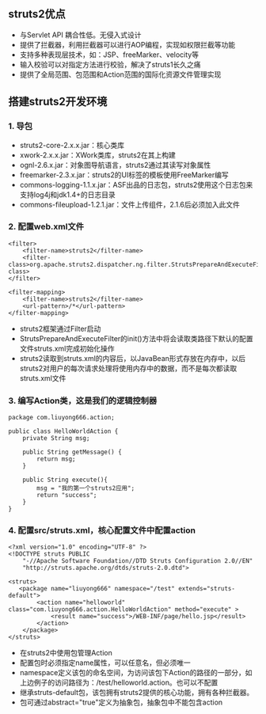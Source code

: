 
## struts2优点

- 与Servlet API 耦合性低。无侵入式设计
- 提供了拦截器，利用拦截器可以进行AOP编程，实现如权限拦截等功能
- 支持多种表现层技术，如：JSP、freeMarker、velocity等
- 输入校验可以对指定方法进行校验，解决了struts1长久之痛
- 提供了全局范围、包范围和Action范围的国际化资源文件管理实现

## 搭建struts2开发环境

### 1. 导包

 + struts2-core-2.x.x.jar：核心类库
 + xwork-2.x.x.jar：XWork类库，struts2在其上构建
 + ognl-2.6.x.jar：对象图导航语言，struts2通过其读写对象属性
 + freemarker-2.3.x.jar：struts2的UI标签的模板使用FreeMarker编写
 + commons-logging-1.1.x.jar：ASF出品的日志包，struts2使用这个日志包来支持log4j和jdk1.4+的日志目录
 + commons-fileupload-1.2.1.jar：文件上传组件，2.1.6后必须加入此文件


### 2. 配置web.xml文件

	<filter>
        <filter-name>struts2</filter-name>
        <filter-class>org.apache.struts2.dispatcher.ng.filter.StrutsPrepareAndExecuteFilter</filter-class>
    </filter>

    <filter-mapping>
        <filter-name>struts2</filter-name>
        <url-pattern>/*</url-pattern>
    </filter-mapping>

- struts2框架通过Filter启动
- StrutsPrepareAndExecuteFilter的init()方法中将会读取类路径下默认的配置文件struts.xml完成初始化操作
- struts2读取到struts.xml的内容后，以JavaBean形式存放在内存中，以后struts2对用户的每次请求处理将使用内存中的数据，而不是每次都读取struts.xml文件


### 3. 编写Action类，这是我们的逻辑控制器

	package com.liuyong666.action;

	public class HelloWorldAction {
		private String msg;
		
		public String getMessage() {
			return msg;
		}
	
		public String execute(){
			msg = "我的第一个struts2应用";
			return "success";
		}
	}
### 4. 配置src/struts.xml，核心配置文件中配置action

	<?xml version="1.0" encoding="UTF-8" ?>
	<!DOCTYPE struts PUBLIC
	    "-//Apache Software Foundation//DTD Struts Configuration 2.0//EN"
	    "http://struts.apache.org/dtds/struts-2.0.dtd">
	
	<struts>
	   <package name="liuyong666" namespace="/test" extends="struts-default">
	        <action name="helloworld" class="com.liuyong666.action.HelloWorldAction" method="execute" >
				<result name="success">/WEB-INF/page/hello.jsp</result>
	        </action>
	    </package> 
	</struts>

- 在struts2中使用包管理Action
- 配置包时必须指定name属性，可以任意名，但必须唯一
- namespace定义该包的命名空间，为访问该包下Action的路径的一部分，如上边例子的访问路径为：/test/helloworld.action。也可以不配置
- 继承struts-default包，该包拥有struts2提供的核心功能，拥有各种拦截器。
- 包可通过abstract="true"定义为抽象包，抽象包中不能包含action
